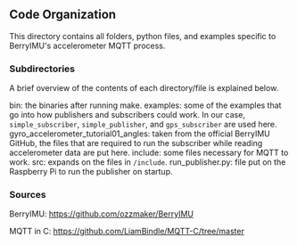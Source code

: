 ## Code Organization
This directory contains all folders, python files, and examples specific to BerryIMU's accelerometer MQTT process.

### Subdirectories
A brief overview of the contents of each directory/file is explained below.

bin: the binaries after running make.
examples: some of the examples that go into how publishers and subscribers could work. In our case, `simple_subscriber`, `simple_publisher`, and `gps_subscriber` are used here.
gyro_accelerometer_tutorial01_angles: taken from the official BerryIMU GitHub, the files that are required to run the subscriber while reading accelerometer data are put here.
include: some files necessary for MQTT to work.
src: expands on the files in `/include`.
run_publisher.py: file put on the Raspberry Pi to run the publisher on startup. 

### Sources
BerryIMU: https://github.com/ozzmaker/BerryIMU

MQTT in C: https://github.com/LiamBindle/MQTT-C/tree/master
